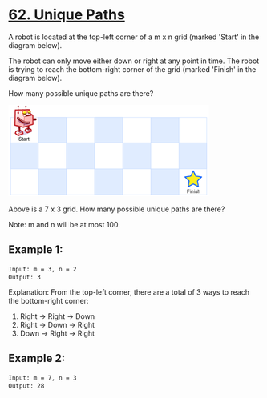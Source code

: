 [62. Unique Paths](https://leetcode.com/problems/unique-paths/)
==================
A robot is located at the top-left corner of a m x n grid
(marked 'Start' in the diagram below).

The robot can only move either down or right at any point in time.
The robot is trying to reach the bottom-right corner of the grid
(marked 'Finish' in the diagram below).

How many possible unique paths are there?

![image](robot_maze.png)

Above is a 7 x 3 grid. How many possible unique paths are there?

Note: m and n will be at most 100.

Example 1:
----------
```
Input: m = 3, n = 2
Output: 3
```

Explanation:
From the top-left corner, there are a total of 3 ways
to reach the bottom-right corner:
1. Right -> Right -> Down
2. Right -> Down -> Right
3. Down -> Right -> Right

Example 2:
----------
```
Input: m = 7, n = 3
Output: 28
```
